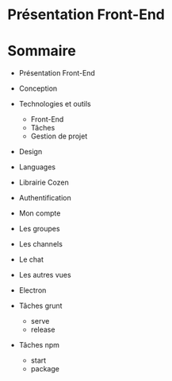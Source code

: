 # Présentation Front-End

# Sommaire

- Présentation Front-End
- Conception
- Technologies et outils

   - Front-End
   - Tâches
   - Gestion de projet 

- Design
- Languages
- Librairie Cozen
- Authentification
- Mon compte
- Les groupes
- Les channels
- Le chat
- Les autres vues  
- Electron
- Tâches grunt

   - serve
   - release

- Tâches npm

   - start
   - package
